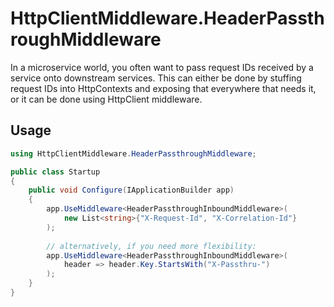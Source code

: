 # HttpClientMiddleware.HeaderPassthroughMiddleware

In a microservice world, you often want to pass request IDs received by a 
service onto downstream services. This can either be done by stuffing
request IDs into HttpContexts and exposing that everywhere that needs it,
or it can be done using HttpClient middleware.

## Usage

```csharp
using HttpClientMiddleware.HeaderPassthroughMiddleware;

public class Startup
{
    public void Configure(IApplicationBuilder app)
    {
        app.UseMiddleware<HeaderPassthroughInboundMiddleware>(
            new List<string>{"X-Request-Id", "X-Correlation-Id"}
        );
        
        // alternatively, if you need more flexibility:
        app.UseMiddleware<HeaderPassthroughInboundMiddleware>(
            header => header.Key.StartsWith("X-Passthru-")
        );
    }
}
```
